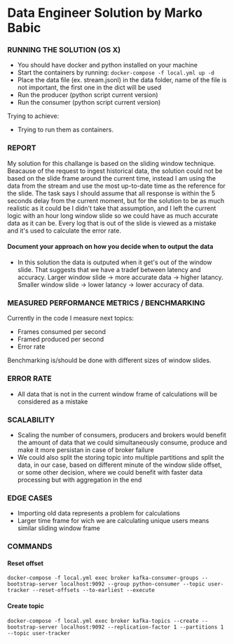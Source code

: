 # Data Engineer Solution by Marko Babic

### RUNNING THE SOLUTION (OS X)

- You should have docker and python installed on your machine
- Start the containers by running: ``` docker-compose -f local.yml up -d ```
- Place the data file (ex. stream.jsonl) in the data folder, name of the file is not important, the first one in the dict will be used
- Run the producer (python script current version)
- Run the consumer (python script current version)

Trying to achieve: 
- Trying to run them as containers.

### REPORT

My solution for this challange is based on the sliding window technique. Beacause of the request to ingest historical data, the solution could not be based on the slide frame around the current time, instead I am using the data from the stream and use the most up-to-date time as the reference for the slide. The task says I should assume that all response is within the 5 seconds delay from the current moment, but for the solution to be as much realistic as it could be I didn't take that assumption, and I left the current logic with an hour long window slide so we could have as much accurate data as it can be. Every log that is out of the slide is viewed as a mistake and it's used to calculate the error rate. 


#### Document your approach on how you decide when to output the data

- In this solution the data is outputed when it get's out of the window slide. That suggests that we have a tradef between latency and accuracy. Larger window slide -> more accurate data -> higher latancy. Smaller window slide -> lower latancy -> lower accuracy of data. 

### MEASURED PERFORMANCE METRICS / BENCHMARKING

Currently in the code I measure next topics:

- Frames consumed per second
- Framed produced per second
- Error rate

Benchmarking is/should be done with different sizes of window slides.

### ERROR RATE

- All data that is not in the current window frame of calculations will be considered as a mistake

### SCALABILITY

- Scaling the number of consumers, producers and brokers would benefit the amount of data that we could simultaneously consume, produce and make it more persistan in case of broker failure
- We could also split the storing topic into multiple partitions and split the data, in our case, based on different minute of the window slide offset, or some other decision, where we could benefit with faster data processing but with aggregation in the end

###  EDGE CASES

- Importing old data represents a problem for calculations 
- Larger time frame for wich we are calculating unique users means similar sliding window frame 


### COMMANDS 

#### Reset offset

``` docker-compose -f local.yml exec broker kafka-consumer-groups --bootstrap-server localhost:9092 --group python-consumer --topic user-tracker --reset-offsets --to-earliest --execute ```

#### Create topic

``` docker-compose -f local.yml exec broker kafka-topics --create --bootstrap-server localhost:9092 --replication-factor 1 --partitions 1 --topic user-tracker ```
